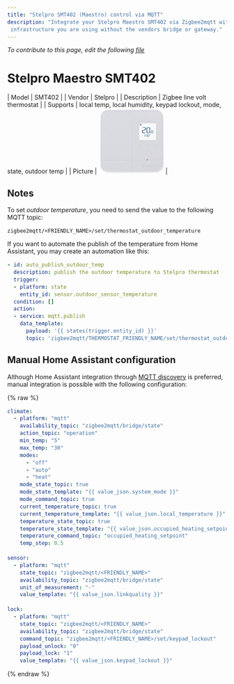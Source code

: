 ```yaml
---
title: "Stelpro SMT402 (Maestro) control via MQTT"
description: "Integrate your Stelpro Maestro SMT402 via Zigbee2mqtt with whatever smart home
 infrastructure you are using without the vendors bridge or gateway."
---
```


*To contribute to this page, edit the following
[file](https://github.com/Koenkk/zigbee2mqtt.io/blob/master/docs/devices/STZB402.md)*

# Stelpro Maestro SMT402

| Model | SMT402 |
| Vendor  | Stelpro |
| Description | Zigbee line volt thermostat |
| Supports | local temp, local humidity, keypad lockout, mode, state, outdoor temp |
| Picture | ![Stelpro Maestro SMT402](../images/devices/SMT402.jpg) |

## Notes

To set _outdoor temperature_, you need to send the value to the following MQTT topic:
```
zigbee2mqtt/<FRIENDLY_NAME>/set/thermostat_outdoor_temperature
```

If you want to automate the publish of the temperature from Home Assistant, you may create an automation like this:

``` yaml
- id: auto_publish_outdoor_temp
  description: publish the outdoor temperature to Stelpro thermostat
  trigger:
  - platform: state
    entity_id: sensor.outdoor_sensor_temperature
  condition: []
  action:
  - service: mqtt.publish
    data_template:
      payload: '{{ states(trigger.entity_id) }}'
      topic: 'zigbee2mqtt/THERMOSTAT_FRIENDLY_NAME/set/thermostat_outdoor_temperature'
```

## Manual Home Assistant configuration
Although Home Assistant integration through [MQTT discovery](../integration/home_assistant) is preferred,
manual integration is possible with the following configuration:


{% raw %}
```yaml
climate:
  - platform: "mqtt"
    availability_topic: "zigbee2mqtt/bridge/state"
    action_topic: "operation"
    min_temp: "5"
    max_temp: "30"
    modes: 
      - "off"
      - "auto"
      - "heat"
    mode_state_topic: true
    mode_state_template: "{{ value_json.system_mode }}"
    mode_command_topic: true
    current_temperature_topic: true
    current_temperature_template: "{{ value_json.local_temperature }}"
    temperature_state_topic: true
    temperature_state_template: "{{ value_json.occupied_heating_setpoint }}"
    temperature_command_topic: "occupied_heating_setpoint"
    temp_step: 0.5

sensor:
  - platform: "mqtt"
    state_topic: "zigbee2mqtt/<FRIENDLY_NAME>"
    availability_topic: "zigbee2mqtt/bridge/state"
    unit_of_measurement: "-"
    value_template: "{{ value_json.linkquality }}"

lock:
  - platform: "mqtt"
    state_topic: "zigbee2mqtt/<FRIENDLY_NAME>"
    availability_topic: "zigbee2mqtt/bridge/state"
    command_topic: "zigbee2mqtt/<FRIENDLY_NAME>/set/keypad_lockout"
    payload_unlock: "0"
    payload_lock: "1"
    value_template: "{{ value_json.keypad_lockout }}"
```
{% endraw %}


